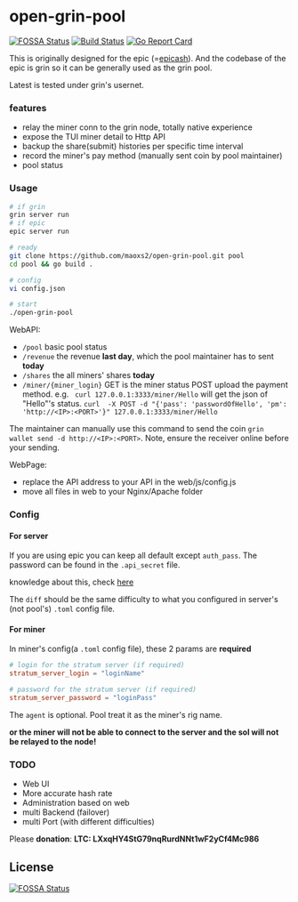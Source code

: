 # open-grin-pool

[![FOSSA Status](https://app.fossa.io/api/projects/git%2Bgithub.com%2Fmaoxs2%2Fopen-grin-pool.svg?type=shield)](https://app.fossa.io/projects/git%2Bgithub.com%2Fmaoxs2%2Fopen-grin-pool?ref=badge_shield) [![Build Status](https://travis-ci.org/maoxs2/open-grin-pool.svg?branch=master)](https://travis-ci.org/maoxs2/open-grin-pool) [![Go Report Card](https://goreportcard.com/badge/github.com/maoxs2/open-grin-pool)](https://goreportcard.com/report/github.com/maoxs2/open-grin-pool)

This is originally designed for the epic (=[epicash](http://epic.tech)). And the codebase of the epic is grin so it can be generally used as the grin pool.

Latest is tested under grin's usernet.  

### features
- relay the miner conn to the grin node, totally native experience
- expose the TUI miner detail to Http API
- backup the share(submit) histories per specific time interval
- record the miner's pay method (manually sent coin by pool maintainer)
- pool status

### Usage

```bash
# if grin
grin server run 
# if epic
epic server run

# ready
git clone https://github.com/maoxs2/open-grin-pool.git pool
cd pool && go build .

# config
vi config.json

# start
./open-grin-pool 

```

WebAPI:
- `/pool` basic pool status
- `/revenue` the revenue **last day**, which the pool maintainer has to sent **today**
- `/shares` the all miners' shares **today**
- `/miner/{miner_login}` GET is the miner status
POST upload the payment method. e.g. ` curl 127.0.0.1:3333/miner/Hello` will get the json of "Hello"'s status. `curl  -X POST -d "{'pass': 'passwordOfHello', 'pm': 'http://<IP>:<PORT>'}" 127.0.0.1:3333/miner/Hello`

The maintainer can manually use this command to send the coin `grin wallet send -d http://<IP>:<PORT>`. Note, ensure the receiver online before your sending.

WebPage:
- replace the API address to your API in the web/js/config.js
- move all files in web to your Nginx/Apache folder

### Config

#### For server

If you are using epic you can keep all default except `auth_pass`. The password can be found in the `.api_secret` file. 
    
knowledge about this, check [here](https://github.com/mimblewimble/grin/blob/master/doc/api/api.md)

The `diff` should be the same difficulty to what you configured in server's (not pool's) `.toml` config file.


#### For miner

In miner's config(a `.toml` config file), these 2 params are **required**

```toml
# login for the stratum server (if required)
stratum_server_login = "loginName"

# password for the stratum server (if required)
stratum_server_password = "loginPass"
```

The `agent` is optional. Pool treat it as the miner's rig name.

**or the miner will not be able to connect to the server and the sol will not be relayed to the node!**

### TODO
- Web UI
- More accurate hash rate
- Administration based on web
- multi Backend (failover)
- multi Port (with different difficulties)

Please **donation**:
**LTC: LXxqHY4StG79nqRurdNNt1wF2yCf4Mc986**

## License
[![FOSSA Status](https://app.fossa.io/api/projects/git%2Bgithub.com%2Fmaoxs2%2Fopen-grin-pool.svg?type=large)](https://app.fossa.io/projects/git%2Bgithub.com%2Fmaoxs2%2Fopen-grin-pool?ref=badge_large)
